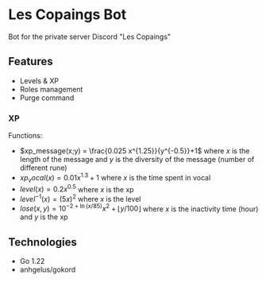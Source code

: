 # Les Copaings Bot

Bot for the private server Discord "Les Copaings"

## Features

- Levels & XP
- Roles management
- Purge command

### XP

Functions:
- $xp_message(x;y) = \frac{0.025 x^{1.25}}{y^{-0.5}}+1$ where $x$ is the length of the message and $y$ is the diversity of the 
message (number of different rune)
- $xp_vocal(x)=0.01 x^{1.3}+1$ where $x$ is the time spent in vocal
- $level(x)=0.2 x^{0.5}$ where $x$ is the xp
- $level^{-1}(x)=(5x)^2$ where $x$ is the level
- $lose(x,y)= 10^{-2+\ln(x/85)}x^2+\lfloor y/100 \rfloor$ where $x$ is the inactivity time (hour) and $y$ is the xp

## Technologies

- Go 1.22
- anhgelus/gokord
